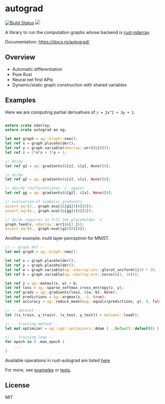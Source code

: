 # autograd

[![Build Status](https://travis-ci.org/perrier1034/rust-autograd.svg?branch=master)](https://travis-ci.org/perrier1034/rust-autograd)
[![](http://meritbadge.herokuapp.com/autograd)](https://crates.io/crates/autograd)

A library to run the computation graphs whose backend is 
[rust-ndarray](https://github.com/bluss/rust-ndarray).

Documentation: https://docs.rs/autograd/


## Overview
* Automatic differentiation
* Pure Rust
* Neural net first APIs
* Dynamic/static graph construction with shared variables

## Examples
Here we are computing partial derivatives of `z = 2x^2 + 3y + 1`.

```rust

extern crate ndarray;
extern crate autograd as ag;

let mut graph = ag::Graph::new();
let ref x = graph.placeholder();
let ref y = graph.variable(ndarray::arr1(&[0]));
let ref z = 2*x*x + 3*y + 1;

// dz/dy
let ref g1 = ag::gradients(&[z], &[y], None)[0];

// dz/dx
let ref g2 = ag::gradients(&[z], &[x], None)[0];

// ddz/dx (differentiates `z` again)
let ref gg = ag::gradients(&[g2], &[x], None)[0];

// evaluation of symbolic gradients
assert_eq!(3., graph.eval(&[g1])[0][0]);
assert_eq!(4., graph.eval(&[gg])[0][0]);

// dz/dx requires to fill the placeholder `x`
graph.feed(x, ndarray::arr1(&[2.]));
assert_eq!(8., graph.eval(g2)[0][0]);

```

Another example: multi layer perceptron for MNIST.

```rust
// -- graph def --
let mut graph = ag::Graph::new();

let ref x = graph.placeholder();
let ref y = graph.placeholder();
let ref w = graph.variable(ag::ndarray_ext::glorot_uniform(&[28 * 28, 10]));
let ref b = graph.variable(ag::ndarray_ext::zeros(&[1, 10]));

let ref z = ag::matmul(x, w) + b;
let ref loss = ag::sparse_softmax_cross_entropy(z, y);
let ref grads = ag::gradients(loss, &[w, b], None);
let ref predictions = ag::argmax(z, -1, true);
let ref accuracy = ag::reduce_mean(&ag::equals(predictions, y), 0, false);

// -- dataset --
let ((x_train, y_train), (x_test, y_test)) = dataset::load();

// -- training method --
let mut optimizer = ag::sgd::optimizers::Adam { ..Default::default() };

// -- training loop --
for epoch in 0..max_epoch {
    ...
}

```
Available operations in rust-autograd are listed [here](https://docs.rs/autograd/0.4.7/autograd/ops/index.html)

For more, see 
[examples](https://github.com/perrier1034/rust-autograd/tree/master/examples) or
[tests](https://github.com/perrier1034/rust-autograd/tree/master/tests). 

## License
MIT

